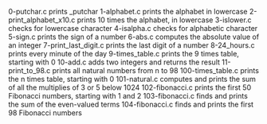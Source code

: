 0-putchar.c prints _putchar
1-alphabet.c prints the alphabet in lowercase
2-print_alphabet_x10.c prints 10 times the alphabet, in lowercase
3-islower.c checks for lowercase character
4-isalpha.c checks for alphabetic character
5-sign.c prints the sign of a number
6-abs.c computes the absolute value of an integer
7-print_last_digit.c prints the last digit of a number
8-24_hours.c prints every minute of the day
9-times_table.c prints the 9 times table, starting with 0
10-add.c adds two integers and returns the result
11-print_to_98.c prints all natural numbers from n to 98
100-times_table.c prints the n times table, starting with 0
101-natural.c computes and prints the sum of all the multiplies of 3 or 5 below 1024
102-fibonacci.c prints the first 50 Fibonacci numbers, starting with 1 and 2
103-fibonacci.c finds and prints the sum of the even-valued terms
104-fibonacci.c finds and prints the first 98 Fibonacci numbers

